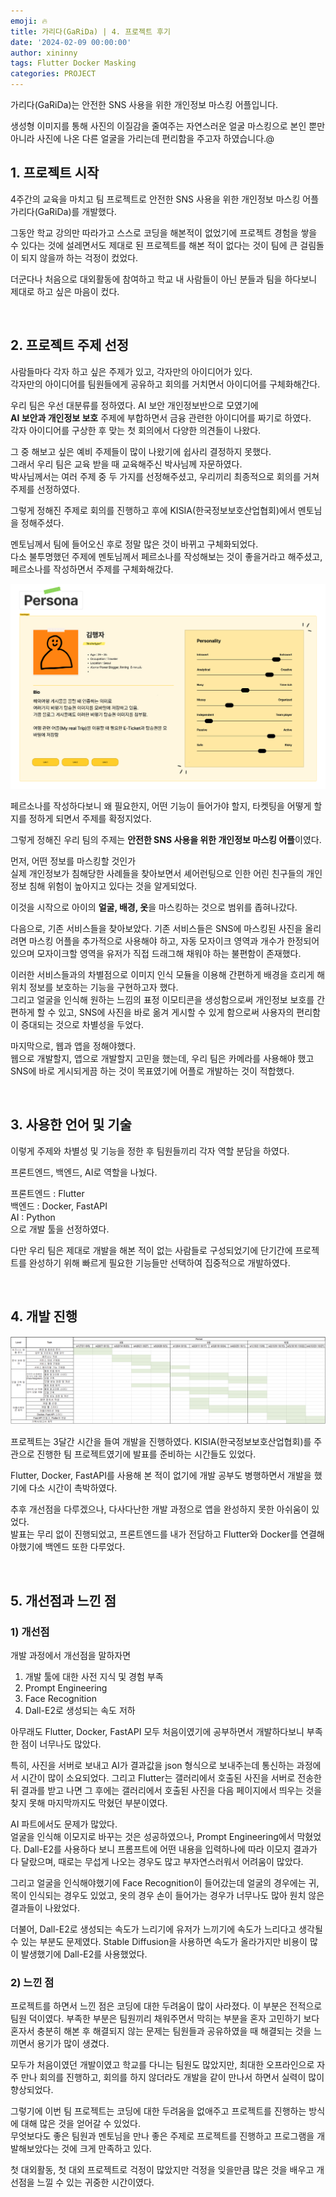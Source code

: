 ```yaml
---
emoji: 🔥
title: 가리다(GaRiDa) | 4. 프로젝트 후기
date: '2024-02-09 00:00:00'
author: xininny
tags: Flutter Docker Masking
categories: PROJECT
---
```


가리다(GaRiDa)는 안전한 SNS 사용을 위한 개인정보 마스킹 어플입니다.

생성형 이미지를 통해 사진의 이질감을 줄여주는 자연스러운 얼굴 마스킹으로 본인 뿐만 아니라 사진에 나온 다른 얼굴을 가리는데 편리함을 주고자 하였습니다.@

## 1. 프로젝트 시작

4주간의 교육을 마치고 팀 프로젝트로 안전한 SNS 사용을 위한 개인정보 마스킹 어플 가리다(GaRiDa)를 개발했다.

그동안 학교 강의만 따라가고 스스로 코딩을 해본적이 없었기에 프로젝트 경험을 쌓을 수 있다는 것에 설레면서도 제대로 된 프로젝트를 해본 적이 없다는 것이 팀에 큰 걸림돌이 되지 않을까 하는 걱정이 컸었다.

더군다나 처음으로 대외활동에 참여하고 학교 내 사람들이 아닌 분들과 팀을 하다보니 제대로 하고 싶은 마음이 컸다.

<br>

## 2. 프로젝트 주제 선정

사람들마다 각자 하고 싶은 주제가 있고, 각자만의 아이디어가 있다.  
각자만의 아이디어를 팀원들에게 공유하고 회의를 거치면서 아이디어를 구체화해간다.

우리 팀은 우선 대분류를 정하였다.
AI 보안 개인정보반으로 모였기에  
**AI 보안과 개인정보 보호** 주제에 부합하면서 금융 관련한 아이디어를 짜기로 하였다.  
각자 아이디어를 구상한 후 맞는 첫 회의에서 다양한 의견들이 나왔다.

그 중 해보고 싶은 예비 주제들이 많이 나왔기에 쉽사리 결정하지 못했다.  
그래서 우리 팀은 교육 받을 때 교육해주신 박사님께 자문하였다.  
박사님께서는 여러 주제 중 두 가지를 선정해주셨고, 우리끼리 최종적으로 회의를 거쳐 주제를 선정하였다.

그렇게 정해진 주제로 회의를 진행하고 후에 KISIA(한국정보보호산업협회)에서 멘토님을 정해주셨다.

멘토님께서 팀에 들어오신 후로 정말 많은 것이 바뀌고 구체화되었다.  
다소 불투명했던 주제에 멘토님께서 페르소나를 작성해보는 것이 좋을거라고 해주셨고, 페르소나를 작성하면서 주제를 구체화해갔다.

![garida-persona.png](garida-persona.png)

페르소나를 작성하다보니 왜 필요한지, 어떤 기능이 들어가야 할지, 타켓팅을 어떻게 할 지를 정하게 되면서 주제를 확정지었다.

그렇게 정해진 우리 팀의 주제는 **안전한 SNS 사용을 위한 개인정보 마스킹 어플**이였다.

먼저, 어떤 정보를 마스킹할 것인가  
실제 개인정보가 침해당한 사례들을 찾아보면서 셰어런팅으로 인한 어린 친구들의 개인정보 침해 위험이 높아지고 있다는 것을 알게되었다.

이것을 시작으로 아이의 **얼굴, 배경, 옷**을 마스킹하는 것으로 범위를 좁혀나갔다.

다음으로, 기존 서비스들을 찾아보았다.
기존 서비스들은 SNS에 마스킹된 사진을 올리려면 마스킹 어플을 추가적으로 사용해야 하고, 자동 모자이크 영역과 개수가 한정되어 있으며 모자이크할 영역을 유저가 직접 드래그해 채워야 하는 불편함이 존재했다.

이러한 서비스들과의 차별점으로 이미지 인식 모듈을 이용해 간편하게 배경을 흐리게 해 위치 정보를 보호하는 기능을 구현하고자 했다.  
그리고 얼굴을 인식해 원하는 느낌의 표정 이모티콘을 생성함으로써 개인정보 보호를 간편하게 할 수 있고, SNS에 사진을 바로 옮겨 게시할 수 있게 함으로써 사용자의 편리함이 증대되는 것으로 차별성을 두었다.

마지막으로, 웹과 앱을 정해야했다.  
웹으로 개발할지, 앱으로 개발할지 고민을 했는데, 우리 팀은 카메라를 사용해야 했고 SNS에 바로 게시되게끔 하는 것이 목표였기에 어플로 개발하는 것이 적합했다.

<br>

## 3. 사용한 언어 및 기술

이렇게 주제와 차별성 및 기능을 정한 후 팀원들끼리 각자 역할 분담을 하였다.

프론트엔드, 백엔드, AI로 역할을 나눴다.

프론트엔드 : Flutter  
백엔드 : Docker, FastAPI  
AI : Python  
으로 개발 툴을 선정하였다.

다만 우리 팀은 제대로 개발을 해본 적이 없는 사람들로 구성되었기에 단기간에 프로젝트를 완성하기 위해 빠르게 필요한 기능들만 선택하여 집중적으로 개발하였다.

<br>

## 4. 개발 진행

![garida-week-plan.png](garida-week-plan.png)

프로젝트는 3달간 시간을 들여 개발을 진행하였다.
KISIA(한국정보보호산업협회)를 주관으로 진행한 팀 프로젝트였기에 발표를 준비하는 시간들도 있었다.

Flutter, Docker, FastAPI를 사용해 본 적이 없기에 개발 공부도 병행하면서 개발을 했기에 다소 시간이 촉박하였다.

추후 개선점을 다루겠으나, 다사다난한 개발 과정으로 앱을 완성하지 못한 아쉬움이 있었다.  
발표는 무리 없이 진행되었고, 프론트엔드를 내가 전담하고 Flutter와 Docker를 연결해야했기에 백엔드 또한 다루었다.

<br>

## 5. 개선점과 느낀 점

### 1) 개선점

개발 과정에서 개선점을 말하자면

1. 개발 툴에 대한 사전 지식 및 경험 부족
2. Prompt Engineering
3. Face Recognition
4. Dall-E2로 생성되는 속도 저하

아무래도 Flutter, Docker, FastAPI 모두 처음이였기에 공부하면서 개발하다보니 부족한 점이 너무나도 많았다.

특히, 사진을 서버로 보내고 AI가 결과값을 json 형식으로 보내주는데 통신하는 과정에서 시간이 많이 소요되었다. 그리고 Flutter는 갤러리에서 호출된 사진을 서버로 전송한 뒤 결과를 받고 나면 그 후에는 갤러리에서 호출된 사진을 다음 페이지에서 띄우는 것을 찾지 못해 마지막까지도 막혔던 부분이였다.

AI 파트에서도 문제가 많았다.  
얼굴을 인식해 이모지로 바꾸는 것은 성공하였으나, Prompt Engineering에서 막혔었다. Dall-E2를 사용하다 보니 프롬프트에 어떤 내용을 입력하나에 따라 이모지 결과가 다 달랐으며, 때로는 무섭게 나오는 경우도 많고 부자연스러워서 어려움이 많았다.

그리고 얼굴을 인식해야했기에 Face Recognition이 들어갔는데 얼굴의 경우에는 귀, 목이 인식되는 경우도 있었고, 옷의 경우 손이 들어가는 경우가 너무나도 많아 원치 않은 결과들이 나왔었다.

더불어, Dall-E2로 생성되는 속도가 느리기에 유저가 느끼기에 속도가 느리다고 생각될 수 있는 부분도 문제였다. Stable Diffusion을 사용하면 속도가 올라가지만 비용이 많이 발생했기에 Dall-E2를 사용했었다.

### 2) 느낀 점

프로젝트를 하면서 느낀 점은 코딩에 대한 두려움이 많이 사라졌다. 이 부분은 전적으로 팀원 덕이였다. 부족한 부분은 팀원끼리 채워주면서 막히는 부분을 혼자 고민하기 보다 혼자서 충분히 해본 후 해결되지 않는 문제는 팀원들과 공유하였을 때 해결되는 것을 느끼면서 용기가 많이 생겼다.

모두가 처음이였던 개발이였고 학교를 다니는 팀원도 많았지만, 최대한 오프라인으로 자주 만나 회의를 진행하고, 회의를 하지 않더라도 개발을 같이 만나서 하면서 실력이 많이 향상되었다.

그렇기에 이번 팀 프로젝트는 코딩에 대한 두려움을 없애주고 프로젝트를 진행하는 방식에 대해 많은 것을 얻어갈 수 있었다.  
무엇보다도 좋은 팀원과 멘토님을 만나 좋은 주제로 프로젝트를 진행하고 프로그램을 개발해보았다는 것에 크게 만족하고 있다.

첫 대외활동, 첫 대외 프로젝트로 걱정이 많았지만 걱정을 잊을만큼 많은 것을 배우고 개선점을 느낄 수 있는 귀중한 시간이였다.
